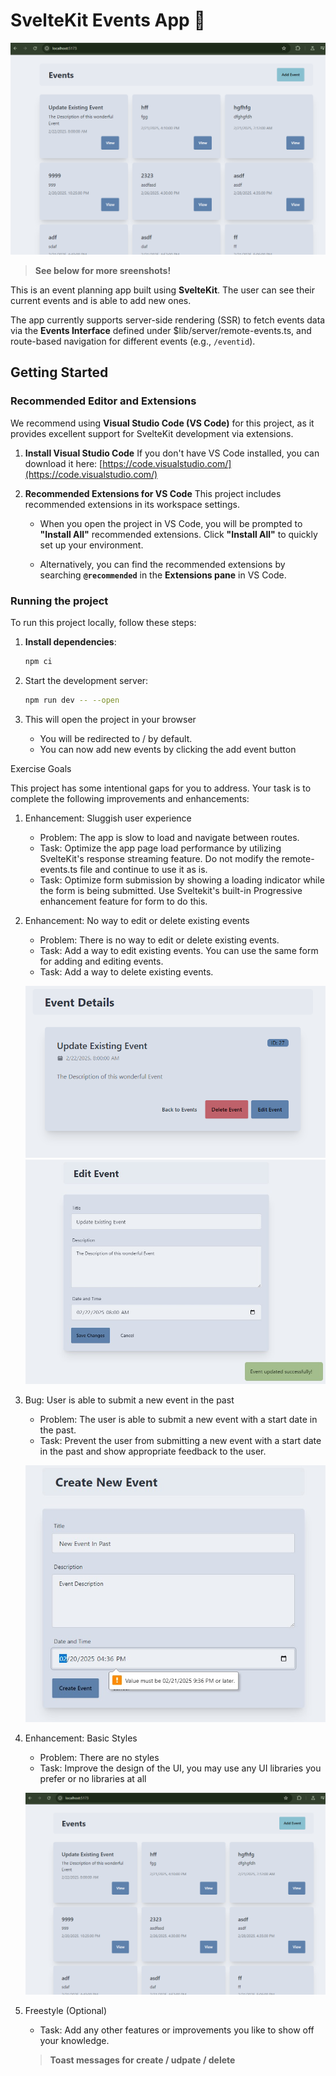# **SvelteKit Events App** 📅

![Events List](static/events-list.png)

> **See below for more sreenshots!**

This is an event planning app built using **SvelteKit**. The user can see their current events and is able to add new ones.

The app currently supports server-side rendering (SSR) to fetch events data via the **Events Interface** defined under $lib/server/remote-events.ts, and route-based navigation for different events (e.g., `/eventid`).

## **Getting Started**

### **Recommended Editor and Extensions**

We recommend using **Visual Studio Code (VS Code)** for this project, as it provides excellent support for SvelteKit development via extensions.

1. **Install Visual Studio Code**
   If you don't have VS Code installed, you can download it here:
   [https://code.visualstudio.com/](https://code.visualstudio.com/)

2. **Recommended Extensions for VS Code**
   This project includes recommended extensions in its workspace settings.

   - When you open the project in VS Code, you will be prompted to **"Install All"** recommended extensions.
     Click **"Install All"** to quickly set up your environment.

   - Alternatively, you can find the recommended extensions by searching **`@recommended`** in the **Extensions pane** in VS Code.

### Running the project

To run this project locally, follow these steps:

1. **Install dependencies**:

   ```bash
   npm ci
   ```

1. Start the development server:

   ```bash
   npm run dev -- --open
   ```

1. This will open the project in your browser
   - You will be redirected to / by default.
   - You can now add new events by clicking the add event button

Exercise Goals

This project has some intentional gaps for you to address. Your task is to complete the following improvements and enhancements:

1. Enhancement: Sluggish user experience

    - Problem: The app is slow to load and navigate between routes.
    - Task: Optimize the app page load performance by utilizing SvelteKit's response streaming feature. Do not modify the remote-events.ts file and continue to use it as is.
    - Task: Optimize form submission by showing a loading indicator while the form is being submitted. Use Sveltekit's built-in Progressive enhancement feature for form to do this.

1. Enhancement: No way to edit or delete existing events

    - Problem: There is no way to edit or delete existing events.
    - Task: Add a way to edit existing events. You can use the same form for adding and editing events.
    - Task: Add a way to delete existing events.

    ![Event Details](static/event-details.png)
    ![Edit Details](static/update-event.jpg)


1. Bug: User is able to submit a new event in the past

    - Problem: The user is able to submit a new event with a start date in the past.
    - Task: Prevent the user from submitting a new event with a start date in the past and show appropriate feedback to the user.

    ![Future Date](static/future-date.jpg)

1. Enhancement: Basic Styles

    - Problem: There are no styles
    - Task: Improve the design of the UI, you may use any UI libraries you prefer or no libraries at all

    ![Events List](static/events-list.png)

1. Freestyle (Optional)

    - Task: Add any other features or improvements you like to show off your knowledge.

   > **Toast messages for create / udpate / delete**
